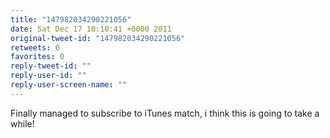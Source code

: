 ```yaml
---
title: "147982034290221056"
date: Sat Dec 17 10:10:41 +0000 2011
original-tweet-id: "147982034290221056"
retweets: 0
favorites: 0
reply-tweet-id: ""
reply-user-id: ""
reply-user-screen-name: ""
---
```

Finally managed to subscribe to iTunes match, i think this is going to take a while!
